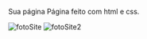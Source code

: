 Sua página
Página feito com html e css.

![fotoSite](https://user-images.githubusercontent.com/97856302/205761440-d7cd3ad7-bf8c-4456-9f5a-c4fcf7d81798.PNG)
![fotoSite2](https://user-images.githubusercontent.com/97856302/205761444-a48a53f0-be1b-4075-ab83-dcfa0c1b65e9.PNG)
